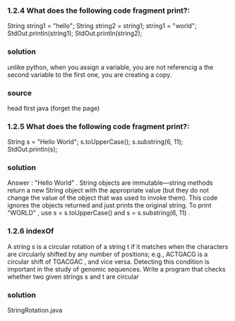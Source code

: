 ### 1.2.4 What does the following code fragment print?:


String string1 = "hello";
String string2 = string1;
string1 = "world";
StdOut.println(string1);
StdOut.println(string2);

### solution

unlike python, when you assign a variable, you are not referencig a the second variable to the first one, you are creating a copy.

### source

head first java (forget the page)


### 1.2.5 What does the following code fragment print?:

String s = "Hello World";
s.toUpperCase();
s.substring(6, 11);
StdOut.println(s);


### solution

Answer : "Hello World" . String objects are immutable—string methods return
a new String object with the appropriate value (but they do not change the value
of the object that was used to invoke them). This code ignores the objects returned
and just prints the original string. To print "WORLD" , use s = s.toUpperCase() and
s = s.substring(6, 11) .


### 1.2.6  indexOf

A string s is a circular rotation of a string t if it matches when the characters
are circularly shifted by any number of positions; e.g., ACTGACG is a circular shift of
TGACGAC , and vice versa. Detecting this condition is important in the study of genomic
sequences. Write a program that checks whether two given strings s and t are circular

### solution

StringRotation.java

